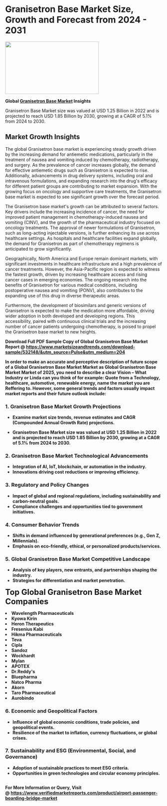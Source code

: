 <H1>Granisetron Base Market Size, Growth and Forecast from 2024 - 2031</H1><img class="aligncenter size-medium wp-image-584254" src="https://thirdeyenews.in/wp-content/uploads/2024/09/Global-Market-Research-300x168.jpeg" alt="" width="300" height="168" /><p><strong>Global&nbsp;<a href="https://www.marketsizeandtrends.com/download-sample/532148/&amp;utm_source=Pulse&amp;utm_medium=204">Granisetron Base Market</a> Insights</strong></p><p>Granisetron Base Market size was valued at USD 1.25 Billion in 2022 and is projected to reach USD 1.85 Billion by 2030, growing at a CAGR of 5.1% from 2024 to 2030.</p><p><h2>Market Growth Insights</h2> <p>The global Granisetron base market is experiencing steady growth driven by the increasing demand for antiemetic medications, particularly in the treatment of nausea and vomiting induced by chemotherapy, radiotherapy, and surgery. As the prevalence of cancer increases globally, the demand for effective antiemetic drugs such as Granisetron is expected to rise. Additionally, advancements in drug delivery systems, including oral and intravenous formulations, and expanding research into the drug's efficacy for different patient groups are contributing to market expansion. With the growing focus on oncology and supportive care treatments, the Granisetron base market is expected to see significant growth over the forecast period.</p> <p><strong></strong></p> <p>The Granisetron base market's growth can be attributed to several factors. Key drivers include the increasing incidence of cancer, the need for improved patient management in chemotherapy-induced nausea and vomiting (CINV), and the growth of the pharmaceutical industry focused on oncology treatments. The approval of newer formulations of Granisetron, such as long-acting injectable versions, is further enhancing its use across healthcare settings. As hospitals and healthcare facilities expand globally, the demand for Granisetron as part of chemotherapy regimens is anticipated to grow significantly.</p> <p>Geographically, North America and Europe remain dominant markets, with significant investments in healthcare infrastructure and a high prevalence of cancer treatments. However, the Asia-Pacific region is expected to witness the fastest growth, driven by increasing healthcare access and rising cancer cases in emerging economies. The ongoing research into the benefits of Granisetron for various medical conditions, including postoperative nausea and vomiting (PONV), also contributes to the expanding use of this drug in diverse therapeutic areas.</p> <p>Furthermore, the development of biosimilars and generic versions of Granisetron is expected to make the medication more affordable, driving wider adoption in both developed and developing regions. This accessibility, paired with continuous clinical trials and the increasing number of cancer patients undergoing chemotherapy, is poised to propel the Granisetron base market to new heights.</p> <p><strong></p><p><span class=""><strong>Download Full PDF Sample Copy of Global Granisetron Base Market Report</strong> @ <a href="https://www.marketsizeandtrends.com/download-sample/532148/&amp;utm_source=Pulse&amp;utm_medium=204" target="_blank">https://www.marketsizeandtrends.com/download-sample/532148/&amp;utm_source=Pulse&amp;utm_medium=204</a></span></p><p>In order to make an accurate and perceptive description of future scope of a Global&nbsp;Granisetron Base Market Market as Global&nbsp;Granisetron Base Market Market of 2025, you need to describe a clear Vision &ndash; What Industry or Linda can you think of for example: Quote from a Technology, healthcare, automotive, renewable energy, name the market you are Reffering to. However, some general trends and factors usually impact market reports and their future outlook include:</p><h3>1.&nbsp;<strong>Granisetron Base Market Growth Projections</strong></h3><ul><li>Examine market size trends, revenue estimates and CAGR (Compounded Annual Growth Rate) projections.</li><li><p>Granisetron Base Market size was valued at USD 1.25 Billion in 2022 and is projected to reach USD 1.85 Billion by 2030, growing at a CAGR of 5.1% from 2024 to 2030.</p></li></ul><h3>2.&nbsp;<strong>Granisetron Base Market Technological Advancements</strong></h3><ul><li>Integration of AI, IoT, blockchain, or automation in the industry.</li><li>Innovations driving cost reductions or improving efficiency.</li></ul><h3>3.&nbsp;<strong>Regulatory and Policy Changes</strong></h3><ul><li>Impact of global and regional regulations, including sustainability and carbon-neutral goals.</li><li>Compliance challenges and opportunities tied to government initiatives.</li></ul><h3>4.&nbsp;<strong>Consumer Behavior Trends</strong></h3><ul><li>Shifts in demand influenced by generational preferences (e.g., Gen Z, Millennials).</li><li>Emphasis on eco-friendly, ethical, or personalized products/services.</li></ul><h3>5.&nbsp;<strong>Global Granisetron Base Market Competitive Landscape</strong></h3><ul><li>Analysis of key players, new entrants, and partnerships shaping the industry.</li><li>Strategies for differentiation and market penetration.</li></ul><p data-pm-slice="1 1 []"><span style="color: inherit; font-family: inherit; font-size: 25px;">Top Global Granisetron Base Market Companies</span></p><div class="" data-test-id=""><p><li>Wavelength Pharmaceuticals</li><li> Kyowa Kirin</li><li> Heron Therapeutics</li><li> Fresenius Kabi</li><li> Hikma Pharmaceuticals</li><li> Teva</li><li> Cipla</li><li> Sandoz</li><li> Wockhardt</li><li> Mylan</li><li> APOTEX</li><li> Dr.Reddy's</li><li> Bluepharma</li><li> Natco Pharma</li><li> Akorn</li><li> Taro Pharmaceutical</li><li> Aurobindo</li></p></div><h3>6.&nbsp;<strong>Economic and Geopolitical Factors</strong></h3><ul><li>Influence of global economic conditions, trade policies, and geopolitical events.</li><li>Resilience of the market to inflation, currency fluctuations, or global crises.</li></ul><h3>7.&nbsp;<strong>Sustainability and ESG (Environmental, Social, and Governance)</strong></h3><ul><li>Adoption of sustainable practices to meet ESG criteria.</li><li>Opportunities in green technologies and circular economy principles.</li></ul><h2><strong style="font-size: 14px;">For More Information or Query, Visit @&nbsp;</strong><a style="background-color: #ffffff; font-size: 14px;" href="https://www.marketsizeandtrends.com/report/granisetron-base-market/" target="_blank">https://www.verifiedmarketreports.com/product/airport-passenger-boarding-bridge-market</a></h2>
